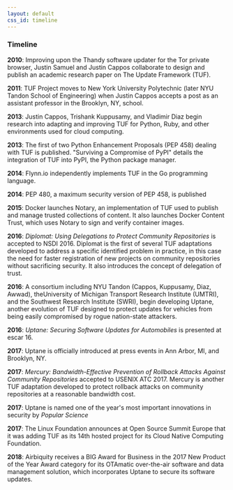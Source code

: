 ```yaml
---
layout: default
css_id: timeline
---
```


### Timeline

**2010**: Improving upon the Thandy software updater for the Tor private
browser, Justin Samuel and Justin Cappos collaborate to design and publish an
academic research paper on The Update Framework (TUF).

**2011**: TUF Project moves to New York University Polytechnic
(later NYU Tandon School of Engineering) when Justin Cappos accepts a post
as an assistant professor in the Brooklyn, NY, school.

**2013**: Justin Cappos, Trishank Kuppusamy, and Vladimir Diaz begin research
into adapting and improving TUF for Python, Ruby, and other environments used
for cloud computing.

**2013**: The first of two Python Enhancement
Proposals (PEP 458) dealing with TUF is published. "Surviving a Compromise of
PyPI" details the integration of TUF into PyPI, the Python
package manager.

**2014**: Flynn.io independently implements TUF in the Go programming language.

**2014**: PEP 480, a maximum security version of PEP 458, is published

**2015**: Docker launches Notary, an implementation of TUF
used to publish and manage trusted collections of content. It also launches
Docker Content Trust, which uses Notary to sign and verify container images.

**2016**: *Diplomat: Using Delegations to Protect Community Repositories*
is accepted to NSDI 2016. Diplomat is the first of several TUF adaptations
developed to address a specific identified problem in practice, in this case
the need for faster registration of new projects on community repositories
without sacrificing security. It also introduces the concept of delegation
of trust.

**2016**: A consortium including NYU Tandon (Cappos, Kuppusamy, Diaz, Awwad),
theUniversity of Michigan Transport Research Institute (UMTRI), and the
Southwest Research Institute (SWRI), begin developing Uptane, another evolution of
TUF designed to protect updates for vehicles from being easily compromised by rogue
nation-state attackers.

**2016**: *Uptane: Securing Software Updates for Automobiles* is presented at
escar 16.

**2017**: Uptane is officially introduced at press events in Ann Arbor, MI, and
Brooklyn, NY.

**2017**: *Mercury: Bandwidth-Effective Prevention of Rollback Attacks Against
Community Repositories* accepted to USENIX ATC 2017. Mercury is another TUF
adaptation developed to protect rollback attacks on community repositories at
a reasonable bandwidth cost.

**2017**: Uptane is named one of the year's most important innovations in
security by *Popular Science*

**2017**: The Linux Foundation announces at Open Source Summit
Europe that it was adding TUF as its 14th hosted project for its Cloud Native
Computing Foundation.

**2018**: Airbiquity receives a BIG Award for Business in the 2017 New Product of
the Year Award category for its OTAmatic over-the-air software and data management
solution, which incorporates Uptane to secure its software updates.
